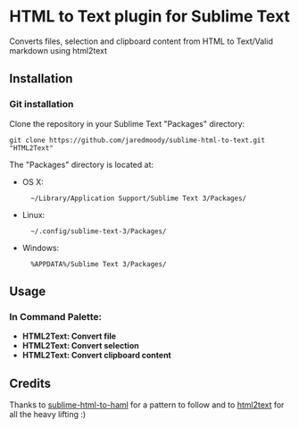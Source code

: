 # HTML to Text plugin for Sublime Text

Converts files, selection and clipboard content from HTML to Text/Valid markdown
using html2text

## Installation

### Git installation

Clone the repository in your Sublime Text "Packages" directory:

    git clone https://github.com/jaredmoody/sublime-html-to-text.git "HTML2Text"

The "Packages" directory is located at:

* OS X:

        ~/Library/Application Support/Sublime Text 3/Packages/

* Linux:

        ~/.config/sublime-text-3/Packages/

* Windows:

        %APPDATA%/Sublime Text 3/Packages/

## Usage

### In Command Palette:

* **HTML2Text: Convert file**
* **HTML2Text: Convert selection**
* **HTML2Text: Convert clipboard content**

## Credits

Thanks to
[sublime-html-to-haml](https://github.com/pavelpachkovskij/sublime-html-to-haml)
for a pattern to follow and to [html2text](https://github.com/aaronsw/html2text)
for all the heavy lifting :)
